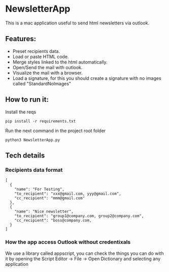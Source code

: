 # NewsletterApp

This is a mac application useful to send html newsletters via outlook.

## Features:

- Preset recipients data.
- Load or paste HTML code.
- Merge styles linked to the html automatically.
- Open/Send the mail with outlook.
- Visualize the mail with a browser.
- Load a signature, for this you should create a signature with no images called "StandardNoImages"

## How to run it:

Install the reqs

```
pip install -r requirements.txt
```

Run the next command in the project root folder

```
python3 NewsletterApp.py
```

## Tech details

### Recipients data format

```
[
  {
    "name": "For Testing",
    "to_recipient": "xxx@gmail.com, yyy@gmail.com",
    "cc_recipient": "mmm@gmail.com"
  },
  {
    "name": "Nice newsletter",
    "to_recipient": "group1@company.com, group2@company.com",
    "cc_recipient": "boss@company.com,
  }
]
```

### How the app access Outlook without credentixals

We use a library called appscript, you can check the things you can do with it by opening the Script Editor -> File -> Open Dictionary and selecting any application
